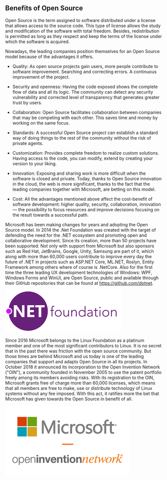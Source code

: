 ## Benefits of Open Source

Open Source is the term assigned to software distributed under a license that allows access to the source code. This type of license allows the study and modification of the software with total freedom. Besides, redistribution is permitted as long as they respect and keep the terms of the license under which the software is acquired.

Nowadays, the leading companies position themselves for an Open Source model because of the advantages it offers.

- Quality: As open source projects gain users, more people contribute to software improvement. Searching and correcting errors. A continuous improvement of the project.

- Security and openness: Having the code exposed shows the complete flow of data and all its logic. The community can detect any security vulnerability and corrected level of transparency that generates greater trust by users.

- Collaboration: Open Source facilitates collaboration between companies that may be competing with each other. This saves time and money by working on the same focus.

- Standards:  A successful Open Source project can establish a standard way of doing things to the rest of the community without the risk of private agents.

- Customization: Provides complete freedom to realize custom solutions. Having access to the code, you can modify, extend by creating your version to your liking.

- Innovation: Exposing and sharing work is more difficult when the software is closed and private. Today, thanks to Open Source innovation in the cloud, the web is more significant, thanks to the fact that the leading companies together with Microsoft, are betting on this model.  

- Cost: All the advantages mentioned above affect the cost-benefit of software development: higher quality, security, collaboration, innovation — the possibility to focus resources and improve decisions focusing on the result towards a successful path.

Microsoft has been making changes for years and adopting the Open Source model. In 2014 the .Net Foundation was created with the target of defending the need for the .NET ecosystem and promoting open and collaborative development. Since its creation, more than 50 projects have been supported. Not only with support from Microsoft but also sponsors such as Red Hat, JetBrains, Google, Unity, Samsung are part of it, which along with more than 60,000 users contribute to improve every day the future of .NET in projects such as ASP.NET Core, ML.NET, Roslyn, Entity Framework among others where of course is .NetCore. Also for the first time the three leading UX development technologies of Windows: WPF, Windows Forms and WinUI, are Open Source, public and available through their GitHub repositories that can be found at https://github.com/dotnet.

![](../attachments/02_05_01_dotnetfundation.png) 

Since 2016 Microsoft belongs to the Linux Foundation as a platinum member and one of the most significant contributors to Linux. It is no secret that in the past there was friction with the open source community. But those times are behind Microsoft and us today is one of the leading companies that support and adapts Open Source in all its projects. In October 2018 it announced its incorporation to the Open Invention Network ("OIN"), a community founded in November 2005 to use the patent portfolio freely among its members avoiding risks. With its registration to the OIN, Microsoft grants free of charge more than 60,000 licenses, which means that all members are free to make, use or distribute technology of Linux systems without any fee imposed.
With this act, it ratifies more the bet that Microsoft has given towards the Open Source in benefit of all.

![](../attachments/02_05_02_oin.png)
